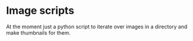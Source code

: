 # Image scripts

At the moment just a python script to iterate over images in a directory and make thumbnails for them.